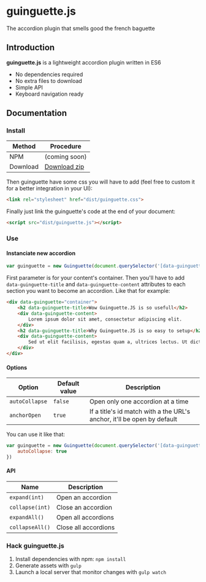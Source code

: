 # guinguette.js
The accordion plugin that smells good the french baguette

## Introduction

**guinguette.js** is a lightweight accordion plugin written in ES6

- No dependencies required
- No extra files to download
- Simple API
- Keyboard navigation ready

## Documentation

### Install

Method      | Procedure
----------- | ---------
NPM         | (coming soon)
Download    | [Download zip](https://github.com/agence-webup/guinguette/archive/master.zip)

Then guinguette have some css you will have to add (feel free to custom it for a better integration in your UI):

```html
<link rel="stylesheet" href="dist/guinguette.css">
```

Finally just link the guinguette's code at the end of your document:

```html
<script src="dist/guinguette.js"></script>
```

### Use

#### Instanciate new accordion
```js
var guinguette = new Guinguette(document.querySelector('[data-guinguette="container"]'))
```
First parameter is for your content's container.
Then you'll have to add `data-guinguette-title` and `data-guinguette-content` attributes to each section you want to become an accordion.
Like that for example:

```html
<div data-guinguette="container">
    <h2 data-guinguette-title>Wow Guinguette.JS is so usefull</h2>
    <div data-guinguette-content>
        Lorem ipsum dolor sit amet, consectetur adipiscing elit.
    </div>
    <h2 data-guinguette-title>Why Guinguette.JS is so easy to setup</h2>
    <div data-guinguette-content>
        Sed ut elit facilisis, egestas quam a, ultrices lectus. Ut dictum sit amet lectus vel eleifend.
    </div>
</div>
```

####  Options

Option         | Default value | Description
-------------- | --------------| -------------
`autoCollapse` | `false`       | Open only one accordion at a time
`anchorOpen`   | `true`        | If a title's id match with a the URL's anchor, it'll be open by default

You can use it like that:
```js
var guinguette = new Guinguette(document.querySelector('[data-guinguette="container"]'), {
    autoCollapse: true
})
```

####  API

Name            | Description
--------------- | ---------------------
`expand(int)`   | Open an accordion
`collapse(int)` | Close an accordion
`expandAll()`   | Open all accordions
`collapseAll()` | Close all accordions

### Hack guinguette.js

1. Install dependencies with npm: `npm install`
2. Generate assets with `gulp`
2. Launch a local server that monitor changes with `gulp watch`